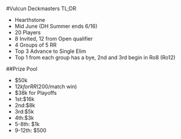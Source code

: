 #Vulcun Deckmasters TL;DR
 - Hearthstone
 - Mid June (DH Summer ends 6/16)
 - 20 Players
 - 8 Invited, 12 from Open qualifier
 - 4 Groups of 5 RR
 - Top 3 Advance to Single Elim
 - Top 1 from each group has a bye, 2nd and 3rd begin in Ro8 (Ro12)

##Prize Pool
 - $50k 
 - $12k for RR ($200/match win)
 - $38k for Playoffs
  - 1st:$16k
  - 2nd:$8k
  - 3rd:$5k
  - 4th:$3k
  - 5-8th: $1k
  - 9-12th: $500
